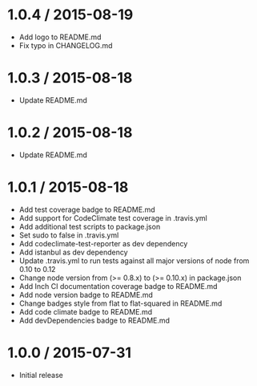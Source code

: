 1.0.4 / 2015-08-19
==================

* Add logo to README.md
* Fix typo in CHANGELOG.md

1.0.3 / 2015-08-18
==================

* Update README.md

1.0.2 / 2015-08-18
==================

* Update README.md

1.0.1 / 2015-08-18
==================

* Add test coverage badge to README.md
* Add support for CodeClimate test coverage in .travis.yml
* Add additional test scripts to package.json
* Set sudo to false in .travis.yml
* Add codeclimate-test-reporter as dev dependency
* Add istanbul as dev dependency
* Update .travis.yml to run tests against all major versions of node from 0.10 to 0.12
* Change node version from (>= 0.8.x) to (>= 0.10.x) in package.json
* Add Inch CI documentation coverage badge to README.md
* Add node version badge to README.md
* Change badges style from flat to flat-squared in README.md
* Add code climate badge to README.md
* Add devDependencies badge to README.md

1.0.0 / 2015-07-31
==================

* Initial release